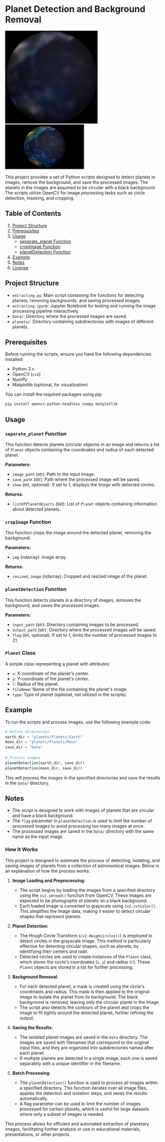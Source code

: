 # Planet Detection and Background Removal

![Cropped Planet Image](cropped_image.jpg)
![Earth Image](planets/Planets/Earth/Earth%20(1).jpg)


This project provides a set of Python scripts designed to detect planets in images, remove the background, and save the processed images. The planets in the images are assumed to be circular with a black background. The scripts utilize OpenCV for image processing tasks such as circle detection, masking, and cropping.

## Table of Contents

1. [Project Structure](#project-structure)
2. [Prerequisites](#prerequisites)
3. [Usage](#usage)
    - [separate_planet Function](#separate_planet-function)
    - [cropImage Function](#cropImage-function)
    - [planetDetection Function](#planetDetection-function)
4. [Example](#example)
5. [Notes](#notes)
6. [License](#license)

## Project Structure

- `extracting.py`: Main script containing the functions for detecting planets, removing backgrounds, and saving processed images.
- `extracting.ipynb`: Jupyter Notebook for testing and running the image processing pipeline interactively.
- `Data/`: Directory where the processed images are saved.
- `planets/`: Directory containing subdirectories with images of different planets.

## Prerequisites

Before running the scripts, ensure you have the following dependencies installed:

- Python 3.x
- OpenCV (`cv2`)
- NumPy
- Matplotlib (optional, for visualization)

You can install the required packages using pip:

```bash
pip install opencv-python-headless numpy matplotlib
```

## Usage

### `separate_planet` Function

This function detects planets (circular objects) in an image and returns a list of `Planet` objects containing the coordinates and radius of each detected planet.

**Parameters:**

- `image_path` (str): Path to the input image.
- `save_path` (str): Path where the processed image will be saved.
- `show` (int, optional): If set to 1, displays the image with detected circles.

**Returns:**

- `listOfPlanetObjects` (list): List of `Planet` objects containing information about detected planets.

### `cropImage` Function

This function crops the image around the detected planet, removing the background.

**Parameters:**

- `img` (ndarray): Image array.

**Returns:**

- `resized_image` (ndarray): Cropped and resized image of the planet.

### `planetDetection` Function

This function detects planets in a directory of images, removes the background, and saves the processed images.

**Parameters:**

- `input_path` (str): Directory containing images to be processed.
- `output_path` (str): Directory where the processed images will be saved.
- `flag` (int, optional): If set to 1, limits the number of processed images to 21.

### `Planet` Class

A simple class representing a planet with attributes:

- `x`: X-coordinate of the planet's center.
- `y`: Y-coordinate of the planet's center.
- `r`: Radius of the planet.
- `fileName`: Name of the file containing the planet's image.
- `type`: Type of planet (optional, not utilized in the scripts).

## Example

To run the scripts and process images, use the following example code:

```python
# Define directories
earth_dir = "planets/Planets/Earth"
moon_dir = "planets/Planets/Moon"
save_dir = "Data"

# Process images
planetDetection(earth_dir, save_dir)
planetDetection(moon_dir, save_dir)
```

This will process the images in the specified directories and save the results in the `Data/` directory.

## Notes

- The script is designed to work with images of planets that are circular and have a black background.
- The `flag` parameter in `planetDetection` is used to limit the number of processed images to avoid processing too many images at once.
- The processed images are saved in the `Data/` directory with the same name as the input image.

### How It Works

This project is designed to automate the process of detecting, isolating, and saving images of planets from a collection of astronomical images. Below is an explanation of how the process works:

1. **Image Loading and Preprocessing**:
   - The script begins by loading the images from a specified directory using the `cv2.imread()` function from OpenCV. These images are expected to be photographs of planets on a black background.
   - Each loaded image is converted to grayscale using `cv2.cvtColor()`. This simplifies the image data, making it easier to detect circular shapes that represent planets.

2. **Planet Detection**:
   - The Hough Circle Transform (`cv2.HoughCircles()`) is employed to detect circles in the grayscale image. This method is particularly effective for detecting circular shapes, such as planets, by identifying their centers and radii.
   - Detected circles are used to create instances of the `Planet` class, which stores the circle's coordinates (`x`, `y`) and radius (`r`). These `Planet` objects are stored in a list for further processing.

3. **Background Removal**:
   - For each detected planet, a mask is created using the circle's coordinates and radius. This mask is then applied to the original image to isolate the planet from its background. The black background is removed, leaving only the circular planet in the image.
   - The script also detects the contours of the planet and crops the image to fit tightly around the detected planet, further refining the output.

4. **Saving the Results**:
   - The isolated planet images are saved in the `Data` directory. The images are saved with filenames that correspond to the original input files, and they are organized into subdirectories named after each planet.
   - If multiple planets are detected in a single image, each one is saved separately with a unique identifier in the filename.

5. **Batch Processing**:
   - The `planetDetection()` function is used to process all images within a specified directory. This function iterates over all image files, applies the detection and isolation steps, and saves the results automatically.
   - A flag parameter can be used to limit the number of images processed for certain planets, which is useful for large datasets where only a subset of images is needed.

This process allows for efficient and automated extraction of planetary images, facilitating further analysis or use in educational materials, presentations, or other projects.
